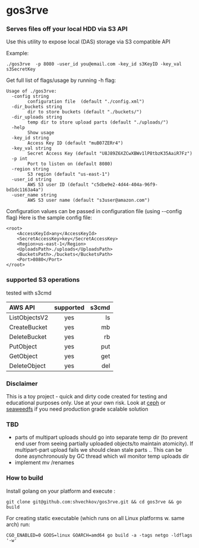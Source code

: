 # gos3rve

### Serves files off your local HDD via S3 API

Use this utility to expose local (DAS) storage via S3 compatible API 

Example:
```
./gos3rve  -p 8080 -user_id you@email.com -key_id s3KeyID -key_val s3SecretKey
```

Get full list of flags/usage by running -h flag:

```
Usage of ./gos3rve:
  -config string
    	configuration file  (default "./config.xml")
  -dir_buckets string
    	dir to store buckets (default "./buckets/")
  -dir_uploads string
    	temp dir to store upload parts (default "./uploads/")
  -help
    	Show usage
  -key_id string
    	Access Key ID (default "muB07ZERr4")
  -key_val string
    	Secret Access Key (default "U8J89Z6XZCwXBWv1lP8tbzK35AaiR7Fz")
  -p int
    	Port to listen on (default 8080)
  -region string
    	S3 region (default "us-east-1")
  -user_id string
    	AWS S3 user ID (default "c5dbe9e2-4d44-404a-96f9-bd1dc1163a4a")
  -user_name string
    	AWS S3 user name (default "s3user@amazon.com")
```

Configuration values can be passed in configuration file (using --config flag)
Here is the sample config file: 

```
<root>
    <AccessKeyId>any</AccessKeyId>
    <SecretAccessKey>key</SecretAccessKey>
    <Region>us-east-1</Region>
    <UploadsPath>./uploads</UploadsPath>
    <BucketsPath>./buckets</BucketsPath>
    <Port>8080</Port>
</root>
```


### supported S3 operations 

tested with s3cmd 

| AWS API  | supported | s3cmd |
|:------|:-------:|----------:|
| ListObjectsV2 | yes |  ls|
| CreateBucket | yes |  mb |
| DeleteBucket | yes|  rb|
| PutObject | yes | put |
| GetObject | yes | get |
| DeleteObject | yes | del|


### Disclaimer

This is a toy project - quick and dirty code created for testing and educational purposes only. Use at your own risk.
Look at [ceph](https://github.com/ceph/ceph) or [seaweedfs](https://github.com/seaweedfs/seaweedfs/tree/master) if you need production grade scalable solution

### TBD 
- parts of multipart uploads should go into separate temp dir (to prevent end user from seeing partially uploaded objects/to maintain atomicity). If multipart-part upload fails we should clean stale parts .. This can be done asynchronously by GC thread which wil monitor temp uploads dir
- implement mv /renames 


### How to build 
Install golang on your platform and execute :
```
git clone git@github.com:shvechkov/gos3rve.git && cd gos3rve && go build 
```

For creating static executable (which runs on all Linux platforms w. same arch) run:
```
CGO_ENABLED=0 GOOS=linux GOARCH=amd64 go build -a -tags netgo -ldflags '-w'
```

